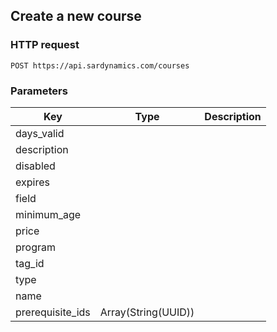 ## Create a new course

### HTTP request

`POST https://api.sardynamics.com/courses`

### Parameters

| Key              | Type                | Description |
| ---------------- | ------------------- | ----------- |
| days_valid       |                     |             |
| description      |                     |             |
| disabled         |                     |             |
| expires          |                     |             |
| field            |                     |             |
| minimum_age      |                     |             |
| price            |                     |             |
| program          |                     |             |
| tag_id           |                     |             |
| type             |                     |             |
| name             |                     |             |
| prerequisite_ids | Array(String(UUID)) |             |
